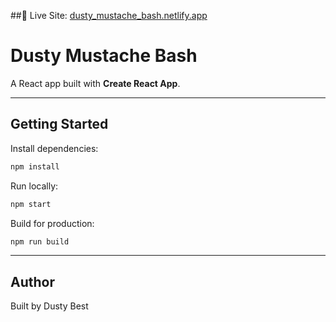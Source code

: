 ##🚀 Live Site: [dusty_mustache_bash.netlify.app](https://dusty-mustache-bash.netlify.app)

# Dusty Mustache Bash

A React app built with **Create React App**.

---

## Getting Started

Install dependencies:

```bash
npm install
```

Run locally:

```bash
npm start
```

Build for production:

```bash
npm run build
```

---

## Author

Built by Dusty Best
